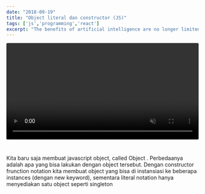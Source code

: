 ```yaml
---
date: "2018-09-19"
title: "Object literal dan constructor (JS)"
tags: ['js','programming','react']
excerpt: "The benefits of artificial intelligence are no longer limited to high-profile corporations, movie supervillains, and programmers performing…"
---
```



<video style="margin-bottom: 40px;border-radius: 3px;" width="100%" preload="preload" loop="loop" muted="muted" autoplay="autoplay" playsinline="playsinline">
    <source src="https://static.framer.com/x/frontpage/hero.mp4" type="video/mp4">
</video>
Kita baru saja membuat javascript object, called Object . Perbedaanya adalah apa yang bisa lakukan dengan object tersebut. Dengan constructor frunction notation kita membuat object yang bisa di instansiasi ke beberapa instances (dengan new keyword), sementara literal notation hanya menyediakan satu object seperti singleton
